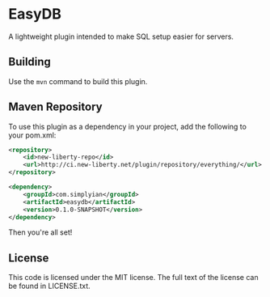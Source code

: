 # EasyDB

A lightweight plugin intended to make SQL setup easier for servers.

## Building

Use the `mvn` command to build this plugin.

## Maven Repository

To use this plugin as a dependency in your project, add the following to your pom.xml:

```xml
<repository>
    <id>new-liberty-repo</id>
    <url>http://ci.new-liberty.net/plugin/repository/everything/</url>
</repository>
```

```xml
<dependency>
    <groupId>com.simplyian</groupId>
    <artifactId>easydb</artifactId>
    <version>0.1.0-SNAPSHOT</version>
</dependency>
```

Then you're all set!

## License

This code is licensed under the MIT license. The full text of the license can be found in LICENSE.txt.

